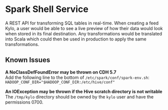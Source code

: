Spark Shell Service
===================

A REST API for transforming SQL tables in real-time. When creating a
feed Kylo, a user would be able to see a live
preview of how their data would look when stored in its final
destination. Any transformations would be translated into Scala which
could then be used in production to apply the same transformations.

Known Issues
------------

__A NoClassDefFoundError may be thrown on CDH 5.7__  
Add the following line to the bottom of `/etc/spark/conf/spark-env.sh`:  
`HADOOP_CONF_DIR="$HADOOP_CONF_DIR:/etc/hive/conf"`

__An IOException may be thrown if the Hive scratch directory is not writable__  
The `/tmp/kylo` directory should be owned by the `kylo` user and have the permissions 0700.
